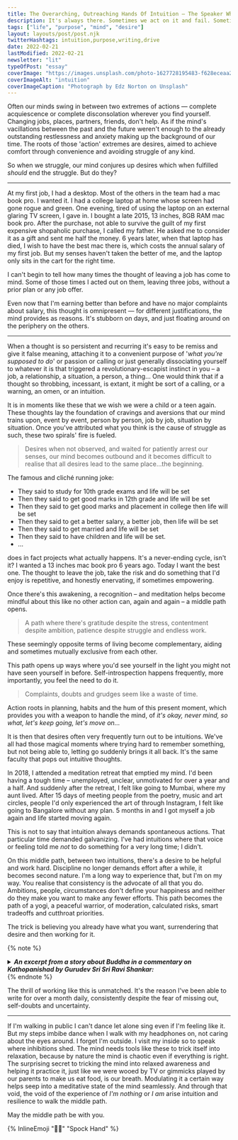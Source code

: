 ```yaml
---
title: The Overarching, Outreaching Hands Of Intuition — The Speaker Who Summons A Middle Path
description: It's always there. Sometimes we act on it and fail. Sometimes we are afraid. Sometimes we don't know if that is it. What is it?
tags: ["life", "purpose", "mind", "desire"]
layout: layouts/post/post.njk
twitterHashtags: intuition,purpose,writing,drive
date: 2022-02-21
lastModified: 2022-02-21
newsletter: "lit"
typeOfPost: "essay"
coverImage: "https://images.unsplash.com/photo-1627728195483-f628eceaa21c?ixlib=rb-1.2.1&ixid=MnwxMjA3fDB8MHxwaG90by1wYWdlfHx8fGVufDB8fHx8&auto=format&fit=crop&w=1374&q=80"
coverImageAlt: "intuition"
coverImageCaption: "Photograph by Edz Norton on Unsplash"
---
```


Often our minds swing in between two extremes of actions — complete acquiescence or complete disconsolation wherever you find yourself. Changing jobs, places, partners, friends, don't help. As if the mind's vacillations between the past and the future weren't enough to the already outstanding restlessness and anxiety making up the background of our time. The roots of those 'action' extremes are desires, aimed to achieve comfort through convenience and avoiding struggle of any kind.

So when we struggle, our mind conjures up desires which when fulfilled _should_ end the struggle. But do they?

---

At my first job, I had a desktop. Most of the others in the team had a mac book pro. I wanted it. I had a college laptop at home whose screen had gone rogue and green. One evening, tired of using the laptop on an external glaring TV screen, I gave in. I bought a late 2015, 13 inches, 8GB RAM mac book pro. After the purchase, not able to survive the guilt of my first expensive shopaholic purchase, I called my father. He asked me to consider it as a gift and sent me half the money. 6 years later, when that laptop has died, I wish to have the best mac there is, which costs the annual salary of my first job. But my senses haven't taken the better of me, and the laptop only sits in the cart for the right time.

I can't begin to tell how many times the thought of leaving a job has come to mind. Some of those times I acted out on them, leaving three jobs, without a prior plan or any job offer.

Even now that I'm earning better than before and have no major complaints about salary, this thought is omnipresent — for different justifications, the mind provides as reasons. It's stubborn on days, and just floating around on the periphery on the others.

---

When a thought is so persistent and recurring it's easy to be remiss and give it false meaning, attaching it to a convenient purpose of '_what you're supposed to do_' or passion or calling or just generally dissociating yourself to whatever it is that triggered a revolutionary-escapist instinct in you – a job, a relationship, a situation, a person, a thing… One would think that if a thought so throbbing, incessant, is extant, it might be sort of a calling, or a warning, an omen, or an intuition.

It is in moments like these that we wish we were a child or a teen again. These thoughts lay the foundation of cravings and aversions that our mind trains upon, event by event, person by person, job by job, situation by situation. Once you've attributed what you think is the cause of struggle as such, these two spirals' fire is fueled.

> Desires when not observed, and waited for patiently arrest our senses, our mind becomes outbound and it becomes difficult to realise that all desires lead to the same place…the beginning.

The famous and cliché running joke: 

- They said to study for 10th grade exams and life will be set
- Then they said to get good marks in 12th grade and life will be set
- Then they said to get good marks and placement in college then life will be set
- Then they said to get a better salary, a better job, then life will be set
- Then they said to get married and life will be set
- Then they said to have children and life will be set.
- …

does in fact projects what actually happens. It's a never-ending cycle, isn't it? I wanted a 13 inches mac book pro 6 years ago. Today I want the best one. The thought to leave the job, take the risk and do something that I'd enjoy is repetitive, and honestly enervating, if sometimes empowering.

Once there's this awakening, a recognition – and meditation helps become mindful about this like no other action can, again and again – a middle path opens.

> A path where there's gratitude despite the stress, contentment despite ambition, patience despite struggle and endless work.

These seemingly opposite terms of living become complementary, aiding and sometimes mutually exclusive from each other.

This path opens up ways where you'd see yourself in the light you might not have seen yourself in before. Self-introspection happens frequently, more importantly, you feel the need to do it.

> Complaints, doubts and grudges seem like a waste of time.

Action roots in planning, habits and the hum of this present moment, which provides you with a weapon to handle the mind, of _it's okay, never mind, so what, let's keep going, let's move on…_

It is then that desires often very frequently turn out to be intuitions. We've all had those magical moments where trying hard to remember something, but not being able to, letting go suddenly brings it all back. It's the same faculty that pops out intuitive thoughts.

In 2018, I attended a meditation retreat that emptied my mind. I'd been having a tough time – unemployed, unclear, unmotivated for over a year and a half. And suddenly after the retreat, I felt like going to Mumbai, where my aunt lived. After 15 days of meeting people from the poetry, music and art circles, people I'd only experienced the art of through Instagram, I felt like going to Bangalore without any plan. 5 months in and I got myself a job again and life started moving again.

This is not to say that intuition always demands spontaneous actions. That particular time demanded galvanizing. I've had intuitions where that voice or feeling told me _not_ to do something for a very long time; I didn't.

On this middle path, between two intuitions, there's a desire to be helpful and work hard. Discipline no longer demands effort after a while, it becomes second nature. I'm a long way to experience that, but I'm on my way. You realise that consistency is the advocate of all that you do. Ambitions, people, circumstances don't define your happiness and neither do they make you want to make any fewer efforts. This path becomes the path of a yogi, a peaceful warrior, of moderation, calculated risks, smart tradeoffs and cutthroat priorities.

The trick is believing you already have what you want, surrendering that desire and then working for it.

{% note %}
<details>
  <summary><strong><i>An excerpt from a story about Buddha in a commentary on Kathopanishad by Gurudev Sri Sri Ravi Shankar:</i></strong></summary>

  <div style="color:black;">
{% longquote %}
Buddha never knew what death was. Astrologers and priests told his parents that Buddha should never see death. If he sees death then you will lose him. But one day Buddha compelled by his charioteer to take him out, and when he went out, he saw an old person for the first time in his life. He asked charioteer about it. His chatrioteer said, _He is an old man and that is what we will all be one day_. Buddha was a young boy, just 20 years old. When he heard that, he said, _I've  already become old. If this is what is going to happen for sure, then it has already happened._ Then he saw a corpse, and asked what it was. His charioteer said, _This also will happen to everybody. When you are dead four people will carry you and you will be cremated._ Buddha said, _I am already dead. I have that experience right now._

If the mind is sharp, you don't wait for experience to happen to you. Anyone's experience becomes your experience.
{% endlongquote %}
</div>
</details>  
{% endnote %}

The thrill of working like this is unmatched. It's the reason I've been able to write for over a month daily, consistently despite the fear of missing out, self-doubts and uncertainty.

---

If I'm walking in public I can't dance let alone sing even if I'm feeling like it. But my steps imbibe dance when I walk with my headphones on, not caring about the eyes around. I forget I'm outside. I visit my inside so to speak where inhibitions shed. The mind needs tools like these to trick itself into relaxation, because by nature the mind is chaotic even if everything is right. The surprising secret to tricking the mind into relaxed awareness and helping it practice it, just like we were wooed by TV or gimmicks played by our parents to make us eat food, is our breath. Modulating it a certain way helps seep into a meditative state of the mind seamlessly. And through that void, the void of the experience of _I'm nothing_ or _I am_ arise intuition and resilience to walk the middle path.

May the middle path be with you. 

{% InlineEmoji "🖖🏼" "Spock Hand" %}


